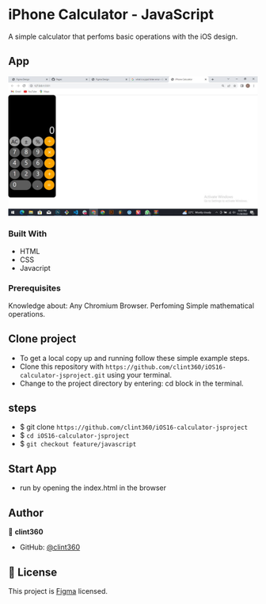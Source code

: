 # iPhone Calculator - JavaScript

A simple calculator that perfoms basic operations with the iOS design.

## App

![IC](assets/images/capture.JPG)

### Built With
- HTML
- CSS
- Javacript

### Prerequisites

Knowledge about:
Any Chromium Browser.
Perfoming Simple mathematical operations.
  
## Clone project

- To get a local copy up and running follow these simple example steps.
- Clone this repository with `https://github.com/clint360/iOS16-calculator-jsproject.git` using your terminal.
- Change to the project directory by entering: cd block in the terminal.

## steps

- $ git clone `https://github.com/clint360/iOS16-calculator-jsproject`
- $ `cd iOS16-calculator-jsproject`
- $ `git checkout feature/javascript`

## Start App

- run by opening the index.html in the browser

## Author

👤 **clint360**

- GitHub: [@clint360](https://github.com/clint360)

## 📝 License

This project is [Figma](./LICENSE) licensed.
